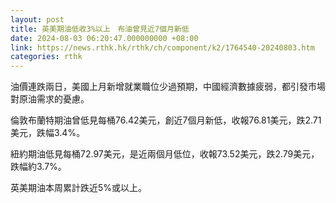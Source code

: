 ```yaml
---
layout: post
title: 英美期油低收3%以上　布油曾見近7個月新低
date: 2024-08-03 06:20:47.000000000 +08:00
link: https://news.rthk.hk/rthk/ch/component/k2/1764540-20240803.htm
categories: rthk
---
```


油價連跌兩日，美國上月新增就業職位少過預期，中國經濟數據疲弱，都引發市場對原油需求的憂慮。

倫敦布蘭特期油曾低見每桶76.42美元，創近7個月新低，收報76.81美元，跌2.71美元，跌幅3.4%。

紐約期油低見每桶72.97美元，是近兩個月低位，收報73.52美元，跌2.79美元，跌幅約3.7%。

英美期油本周累計跌近5%或以上。
